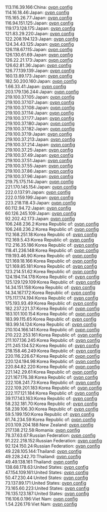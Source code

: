 113.116.39.166:China: [ovpn config](vpn/113_116_39_166.ovpn)  
114.16.18.46:Japan: [ovpn config](vpn/114_16_18_46.ovpn)  
115.165.26.77:Japan: [ovpn config](vpn/115_165_26_77.ovpn)  
116.94.151.125:Japan: [ovpn config](vpn/116_94_151_125.ovpn)  
119.173.128.175:Japan: [ovpn config](vpn/119_173_128_175.ovpn)  
121.83.29.220:Japan: [ovpn config](vpn/121_83_29_220.ovpn)  
122.208.194.123:Japan: [ovpn config](vpn/122_208_194_123.ovpn)  
124.34.43.125:Japan: [ovpn config](vpn/124_34_43_125.ovpn)  
126.118.67.115:Japan: [ovpn config](vpn/126_118_67_115.ovpn)  
126.130.61.69:Japan: [ovpn config](vpn/126_130_61_69.ovpn)  
126.22.21.173:Japan: [ovpn config](vpn/126_22_21_173.ovpn)  
126.62.81.36:Japan: [ovpn config](vpn/126_62_81_36.ovpn)  
126.77.139.139:Japan: [ovpn config](vpn/126_77_139_139.ovpn)  
160.13.89.173:Japan: [ovpn config](vpn/160_13_89_173.ovpn)  
182.50.200.160:Japan: [ovpn config](vpn/182_50_200_160.ovpn)  
1.66.33.41:Japan: [ovpn config](vpn/1_66_33_41.ovpn)  
203.179.136.244:Japan: [ovpn config](vpn/203_179_136_244.ovpn)  
219.100.37.105:Japan: [ovpn config](vpn/219_100_37_105.ovpn)  
219.100.37.107:Japan: [ovpn config](vpn/219_100_37_107.ovpn)  
219.100.37.108:Japan: [ovpn config](vpn/219_100_37_108.ovpn)  
219.100.37.114:Japan: [ovpn config](vpn/219_100_37_114.ovpn)  
219.100.37.177:Japan: [ovpn config](vpn/219_100_37_177.ovpn)  
219.100.37.180:Japan: [ovpn config](vpn/219_100_37_180.ovpn)  
219.100.37.182:Japan: [ovpn config](vpn/219_100_37_182.ovpn)  
219.100.37.19:Japan: [ovpn config](vpn/219_100_37_19.ovpn)  
219.100.37.213:Japan: [ovpn config](vpn/219_100_37_213.ovpn)  
219.100.37.214:Japan: [ovpn config](vpn/219_100_37_214.ovpn)  
219.100.37.25:Japan: [ovpn config](vpn/219_100_37_25.ovpn)  
219.100.37.49:Japan: [ovpn config](vpn/219_100_37_49.ovpn)  
219.100.37.51:Japan: [ovpn config](vpn/219_100_37_51.ovpn)  
219.100.37.55:Japan: [ovpn config](vpn/219_100_37_55.ovpn)  
219.100.37.86:Japan: [ovpn config](vpn/219_100_37_86.ovpn)  
219.100.37.96:Japan: [ovpn config](vpn/219_100_37_96.ovpn)  
219.75.175.114:Japan: [ovpn config](vpn/219_75_175_114.ovpn)  
221.170.145.154:Japan: [ovpn config](vpn/221_170_145_154.ovpn)  
222.0.137.91:Japan: [ovpn config](vpn/222_0_137_91.ovpn)  
222.0.159.199:Japan: [ovpn config](vpn/222_0_159_199.ovpn)  
223.218.118.43:Japan: [ovpn config](vpn/223_218_118_43.ovpn)  
60.112.94.72:Japan: [ovpn config](vpn/60_112_94_72.ovpn)  
60.126.245.109:Japan: [ovpn config](vpn/60_126_245_109.ovpn)  
92.202.42.173:Japan: [ovpn config](vpn/92_202_42_173.ovpn)  
106.248.236.2:Korea Republic of: [ovpn config](vpn/106_248_236_2.ovpn)  
106.248.236.2:Korea Republic of: [ovpn config](vpn/106_248_236_2.ovpn)  
112.168.251.18:Korea Republic of: [ovpn config](vpn/112_168_251_18.ovpn)  
112.169.5.43:Korea Republic of: [ovpn config](vpn/112_169_5_43.ovpn)  
112.216.35.186:Korea Republic of: [ovpn config](vpn/112_216_35_186.ovpn)  
118.41.236.148:Korea Republic of: [ovpn config](vpn/118_41_236_148.ovpn)  
119.193.46.90:Korea Republic of: [ovpn config](vpn/119_193_46_90.ovpn)  
121.169.18.166:Korea Republic of: [ovpn config](vpn/121_169_18_166.ovpn)  
121.169.85.181:Korea Republic of: [ovpn config](vpn/121_169_85_181.ovpn)  
123.214.51.62:Korea Republic of: [ovpn config](vpn/123_214_51_62.ovpn)  
124.194.114.178:Korea Republic of: [ovpn config](vpn/124_194_114_178.ovpn)  
125.129.129.109:Korea Republic of: [ovpn config](vpn/125_129_129_109.ovpn)  
14.34.151.158:Korea Republic of: [ovpn config](vpn/14_34_151_158.ovpn)  
14.34.167.172:Korea Republic of: [ovpn config](vpn/14_34_167_172.ovpn)  
175.117.174.194:Korea Republic of: [ovpn config](vpn/175_117_174_194.ovpn)  
175.193.93.49:Korea Republic of: [ovpn config](vpn/175_193_93_49.ovpn)  
182.237.221.37:Korea Republic of: [ovpn config](vpn/182_237_221_37.ovpn)  
183.101.100.154:Korea Republic of: [ovpn config](vpn/183_101_100_154.ovpn)  
183.99.115.65:Korea Republic of: [ovpn config](vpn/183_99_115_65.ovpn)  
183.99.14.124:Korea Republic of: [ovpn config](vpn/183_99_14_124.ovpn)  
210.104.166.141:Korea Republic of: [ovpn config](vpn/210_104_166_141.ovpn)  
210.222.253.161:Korea Republic of: [ovpn config](vpn/210_222_253_161.ovpn)  
211.107.136.245:Korea Republic of: [ovpn config](vpn/211_107_136_245.ovpn)  
211.245.134.52:Korea Republic of: [ovpn config](vpn/211_245_134_52.ovpn)  
218.158.46.249:Korea Republic of: [ovpn config](vpn/218_158_46_249.ovpn)  
220.116.226.67:Korea Republic of: [ovpn config](vpn/220_116_226_67.ovpn)  
220.124.194.98:Korea Republic of: [ovpn config](vpn/220_124_194_98.ovpn)  
220.84.82.220:Korea Republic of: [ovpn config](vpn/220_84_82_220.ovpn)  
221.142.29.61:Korea Republic of: [ovpn config](vpn/221_142_29_61.ovpn)  
221.167.176.38:Korea Republic of: [ovpn config](vpn/221_167_176_38.ovpn)  
222.108.241.73:Korea Republic of: [ovpn config](vpn/222_108_241_73.ovpn)  
222.109.201.183:Korea Republic of: [ovpn config](vpn/222_109_201_183.ovpn)  
222.117.121.184:Korea Republic of: [ovpn config](vpn/222_117_121_184.ovpn)  
39.117.143.163:Korea Republic of: [ovpn config](vpn/39_117_143_163.ovpn)  
58.232.181.70:Korea Republic of: [ovpn config](vpn/58_232_181_70.ovpn)  
58.239.106.30:Korea Republic of: [ovpn config](vpn/58_239_106_30.ovpn)  
59.5.199.150:Korea Republic of: [ovpn config](vpn/59_5_199_150.ovpn)  
61.74.234.59:Korea Republic of: [ovpn config](vpn/61_74_234_59.ovpn)  
203.109.204.188:New Zealand: [ovpn config](vpn/203_109_204_188.ovpn)  
217.138.212.58:Romania: [ovpn config](vpn/217_138_212_58.ovpn)  
78.37.63.67:Russian Federation: [ovpn config](vpn/78_37_63_67.ovpn)  
91.222.218.152:Russian Federation: [ovpn config](vpn/91_222_218_152.ovpn)  
92.124.150.24:Russian Federation: [ovpn config](vpn/92_124_150_24.ovpn)  
49.228.105.144:Thailand: [ovpn config](vpn/49_228_105_144.ovpn)  
49.228.242.70:Thailand: [ovpn config](vpn/49_228_242_70.ovpn)  
49.49.138.161:Thailand: [ovpn config](vpn/49_49_138_161.ovpn)  
138.68.178.63:United States: [ovpn config](vpn/138_68_178_63.ovpn)  
47.154.109.161:United States: [ovpn config](vpn/47_154_109_161.ovpn)  
50.47.230.44:United States: [ovpn config](vpn/50_47_230_44.ovpn)  
73.137.89.171:United States: [ovpn config](vpn/73_137_89_171.ovpn)  
73.165.60.223:United States: [ovpn config](vpn/73_165_60_223.ovpn)  
76.135.123.187:United States: [ovpn config](vpn/76_135_123_187.ovpn)  
116.106.0.196:Viet Nam: [ovpn config](vpn/116_106_0_196.ovpn)  
1.54.226.176:Viet Nam: [ovpn config](vpn/1_54_226_176.ovpn)  
